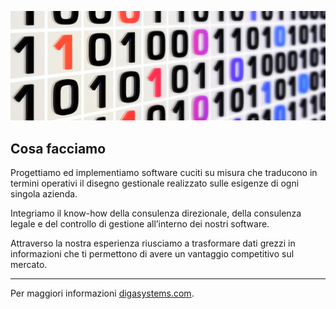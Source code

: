 ![DigaBanner](https://github.com/digasystems/.github/blob/main/images/open.png) 

## Cosa facciamo

Progettiamo ed implementiamo software cuciti su misura che traducono in termini operativi il disegno gestionale realizzato sulle esigenze di ogni singola azienda.

Integriamo il know-how della consulenza direzionale, della consulenza legale e del controllo di gestione all’interno dei nostri software.

Attraverso la nostra esperienza riusciamo a trasformare dati grezzi in informazioni che ti permettono di avere un vantaggio competitivo sul mercato.

----

Per maggiori informazioni [digasystems.com](https://digasystems.com).
